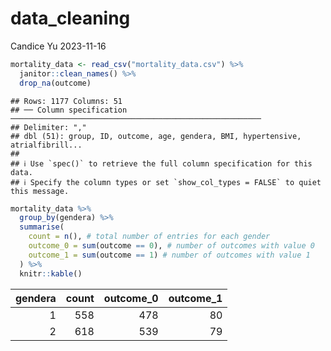 data_cleaning
================
Candice Yu
2023-11-16

``` r
mortality_data <- read_csv("mortality_data.csv") %>%
  janitor::clean_names() %>%
  drop_na(outcome) 
```

    ## Rows: 1177 Columns: 51
    ## ── Column specification ────────────────────────────────────────────────────────
    ## Delimiter: ","
    ## dbl (51): group, ID, outcome, age, gendera, BMI, hypertensive, atrialfibrill...
    ## 
    ## ℹ Use `spec()` to retrieve the full column specification for this data.
    ## ℹ Specify the column types or set `show_col_types = FALSE` to quiet this message.

``` r
mortality_data %>%
  group_by(gendera) %>%
  summarise(
    count = n(), # total number of entries for each gender
    outcome_0 = sum(outcome == 0), # number of outcomes with value 0
    outcome_1 = sum(outcome == 1) # number of outcomes with value 1
  ) %>%
  knitr::kable()  
```

| gendera | count | outcome_0 | outcome_1 |
|--------:|------:|----------:|----------:|
|       1 |   558 |       478 |        80 |
|       2 |   618 |       539 |        79 |
